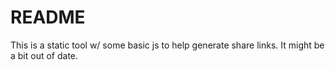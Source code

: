 # README


This is a static tool w/ some basic js to help generate share links.  It might be a bit out of date. 



